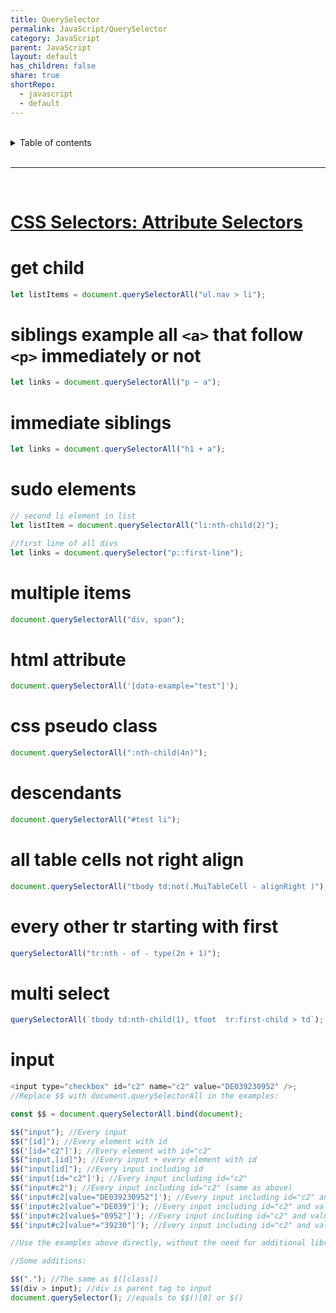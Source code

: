 ```yaml
---
title: QuerySelector
permalink: JavaScript/QuerySelector
category: JavaScript
parent: JavaScript
layout: default
has_children: false
share: true
shortRepo:
  - javascript
  - default
---
```


<br/>

<details markdown="block">                      
<summary>                      
Table of contents                      
</summary>                      
{: .text-delta }                      
1. TOC                      
{:toc}                      
</details>

<br/>

---

<br/>

# [CSS Selectors: Attribute Selectors ](https://www.w3.org/TR/selectors-4/#attribute-selectors)

# get child

```javascript
let listItems = document.querySelectorAll("ul.nav > li");
```

# siblings example all `<a>` that follow `<p>` immediately or not

```javascript
let links = document.querySelectorAll("p ~ a");
```

# immediate siblings

```javascript
let links = document.querySelectorAll("h1 + a");
```

# sudo elements

```javascript
// second li element in list
let listItem = document.querySelectorAll("li:nth-child(2)");

//first line of all divs
let links = document.querySelector("p::first-line");
```

# multiple items

```javascript
document.querySelectorAll("div, span");
```

# html attribute

```javascript
document.querySelectorAll('[data-example="test"]');
```

# css pseudo class

```javascript
document.querySelectorAll(":nth-child(4n)");
```

# descendants

```javascript
document.querySelectorAll("#test li");
```

# all table cells not right align

```javascript
document.querySelectorAll("tbody td:not(.MuiTableCell - alignRight )");
```

# every other tr starting with first

```javascript
querySelectorAll("tr:nth - of - type(2n + 1)");
```

# multi select

```javascript
querySelectorAll(`tbody td:nth-child(1), tfoot  tr:first-child > td`);
```

# input

```javascript
<input type="checkbox" id="c2" name="c2" value="DE039230952" />;
//Replace $$ with document.querySelectorAll in the examples:

const $$ = document.querySelectorAll.bind(document);

$$("input"); //Every input
$$("[id]"); //Every element with id
$$('[id="c2"]'); //Every element with id="c2"
$$("input,[id]"); //Every input + every element with id
$$("input[id]"); //Every input including id
$$('input[id="c2"]'); //Every input including id="c2"
$$("input#c2"); //Every input including id="c2" (same as above)
$$('input#c2[value="DE039230952"]'); //Every input including id="c2" and value="DE039230952"
$$('input#c2[value^="DE039"]'); //Every input including id="c2" and value has content starting with DE039
$$('input#c2[value$="0952"]'); //Every input including id="c2" and value has content ending with 0952
$$('input#c2[value*="39230"]'); //Every input including id="c2" and value has conten

//Use the examples above directly, without the need for additional library,

//Some additions:

$$("."); //The same as $([class])
$$(div > input); //div is parent tag to input
document.querySelector(); //equals to $$()[0] or $()
```
